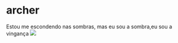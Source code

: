 # archer
Estou me escondendo nas sombras, mas eu sou a sombra,eu sou a vingança
![](https://th.bing.com/th/id/OIP.IiAN6dIJTbDVEqeDi0PnLQHaEK?rs=1&pid=ImgDetMain)
